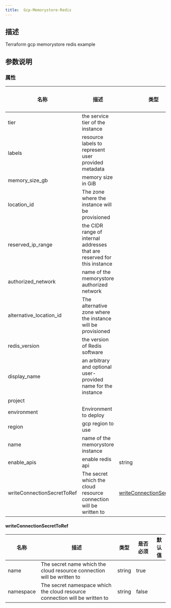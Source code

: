 ```yaml
---
title:  Gcp-Memorystore-Redis
---
```


## 描述

Terraform gcp memorystore redis example

## 参数说明


### 属性

 名称 | 描述 | 类型 | 是否必须 | 默认值 
 ------------ | ------------- | ------------- | ------------- | ------------- 
 tier | the service tier of the instance |  | false |  
 labels | resource labels to represent user provided metadata |  | false |  
 memory_size_gb | memory size in GiB |  | false |  
 location_id | The zone where the instance will be provisioned |  | false |  
 reserved_ip_range | the CIDR range of internal addresses that are reserved for this instance |  | false |  
 authorized_network | name of the memorystore authorized network |  | false |  
 alternative_location_id | The alternative zone where the instance will be provisioned |  | false |  
 redis_version | the version of Redis software |  | false |  
 display_name | an arbitrary and optional user-provided name for the instance |  | false |  
 project |  |  | false |  
 environment | Environment to deploy |  | true |  
 region | gcp region to use |  | false |  
 name | name of the memorystore instance |  | true |  
 enable_apis | enable redis api | string | false |  
 writeConnectionSecretToRef | The secret which the cloud resource connection will be written to | [writeConnectionSecretToRef](#writeConnectionSecretToRef) | false |  


#### writeConnectionSecretToRef

 名称 | 描述 | 类型 | 是否必须 | 默认值 
 ------------ | ------------- | ------------- | ------------- | ------------- 
 name | The secret name which the cloud resource connection will be written to | string | true |  
 namespace | The secret namespace which the cloud resource connection will be written to | string | false |  
